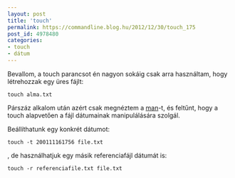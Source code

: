 ```yaml
---
layout: post
title: 'touch'
permalink: https://commandline.blog.hu/2012/12/30/touch_175
post_id: 4978480
categories: 
- touch
- dátum
---
```


Bevallom, a touch parancsot én nagyon sokáig csak arra használtam, hogy létrehozzak egy üres fájlt:

```
touch alma.txt
```

Párszáz alkalom után azért csak megnéztem a 
[man](http://www.unix.com/man-page/POSIX/1posix/touch/)-t, és feltűnt, hogy a touch alapvetően a fájl dátumainak manipulálására szolgál.

Beállíthatunk egy konkrét dátumot:

```
touch -t 200111161756 file.txt
```

, de használhatjuk egy másik referenciafájl dátumát is:

```
touch -r referenciafile.txt file.txt
```